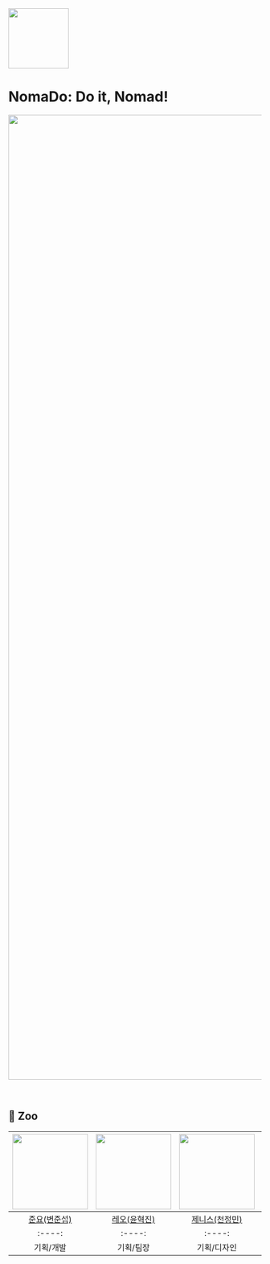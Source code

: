 <img src="https://github.com/Code-Drop-DevAcademy/2024-Team-7/assets/136756125/fb4b5552-8a21-4007-840c-7f2cd84726c7" width="120">

# NomaDo: Do it, Nomad!
<p align="center"><img width="1920" alt="NomaDo" src="https://github.com/Code-Drop-DevAcademy/2024-Team-7/assets/136756125/fcfc3760-30d9-4f43-9c24-6868c50833bd"></p>

<br> 

## 🐯 Zoo
|<img src="https://github.com/Code-Drop-DevAcademy/2024-Team-7/assets/136756125/c7b5f98a-e6a3-423d-b0d5-6623108946fb" width="150px">|<img src="https://github.com/Code-Drop-DevAcademy/2024-Team-7/assets/136756125/61250a7f-861f-4c28-93d7-7b01ef8caf5e" width="150px">|<img src="https://github.com/Code-Drop-DevAcademy/2024-Team-7/assets/136756125/f7f9e249-347f-4c17-baac-820df168c876" width="150px">|<img src="https://github.com/Code-Drop-DevAcademy/2024-Team-7/assets/136756125/0a8202be-ee08-46e4-9f8e-6a889ab331df" width="150px">|  
|:----:|:----:|:----:|:----:|
|[준요(변준섭)](https://github.com/crownjoe)|[레오(윤혁진)](https://github.com/Bright-jeans)|[제니스(천정민)](https://github.com/zenith0001)|[제로(서주영)](https://github.com/Seo-Jooyoung)|
|:----:|:----:|:----:|:----:|
|기획/개발|기획/팀장|기획/디자인|기획/개발 총괄|

<br>



